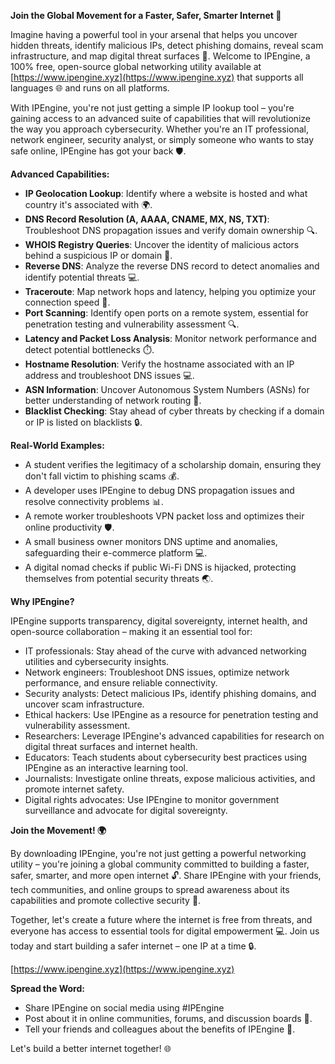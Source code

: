 **Join the Global Movement for a Faster, Safer, Smarter Internet 🚀**

Imagine having a powerful tool in your arsenal that helps you uncover hidden threats, identify malicious IPs, detect phishing domains, reveal scam infrastructure, and map digital threat surfaces 🔐. Welcome to IPEngine, a 100% free, open-source global networking utility available at [https://www.ipengine.xyz](https://www.ipengine.xyz) that supports all languages 🌐 and runs on all platforms.

With IPEngine, you're not just getting a simple IP lookup tool – you're gaining access to an advanced suite of capabilities that will revolutionize the way you approach cybersecurity. Whether you're an IT professional, network engineer, security analyst, or simply someone who wants to stay safe online, IPEngine has got your back 🛡️.

**Advanced Capabilities:**

*   **IP Geolocation Lookup**: Identify where a website is hosted and what country it's associated with 🌍.
*   **DNS Record Resolution (A, AAAA, CNAME, MX, NS, TXT)**: Troubleshoot DNS propagation issues and verify domain ownership 🔍.
*   **WHOIS Registry Queries**: Uncover the identity of malicious actors behind a suspicious IP or domain 📡.
*   **Reverse DNS**: Analyze the reverse DNS record to detect anomalies and identify potential threats 💻.
*   **Traceroute**: Map network hops and latency, helping you optimize your connection speed 🚀.
*   **Port Scanning**: Identify open ports on a remote system, essential for penetration testing and vulnerability assessment 🔍.
*   **Latency and Packet Loss Analysis**: Monitor network performance and detect potential bottlenecks ⏱️.
*   **Hostname Resolution**: Verify the hostname associated with an IP address and troubleshoot DNS issues 💻.
*   **ASN Information**: Uncover Autonomous System Numbers (ASNs) for better understanding of network routing 📡.
*   **Blacklist Checking**: Stay ahead of cyber threats by checking if a domain or IP is listed on blacklists 🔒.

**Real-World Examples:**

*   A student verifies the legitimacy of a scholarship domain, ensuring they don't fall victim to phishing scams 💰.
*   A developer uses IPEngine to debug DNS propagation issues and resolve connectivity problems 📊.
*   A remote worker troubleshoots VPN packet loss and optimizes their online productivity 🛡️.
*   A small business owner monitors DNS uptime and anomalies, safeguarding their e-commerce platform 💻.
*   A digital nomad checks if public Wi-Fi DNS is hijacked, protecting themselves from potential security threats 🌏.

**Why IPEngine?**

IPEngine supports transparency, digital sovereignty, internet health, and open-source collaboration – making it an essential tool for:

*   IT professionals: Stay ahead of the curve with advanced networking utilities and cybersecurity insights.
*   Network engineers: Troubleshoot DNS issues, optimize network performance, and ensure reliable connectivity.
*   Security analysts: Detect malicious IPs, identify phishing domains, and uncover scam infrastructure.
*   Ethical hackers: Use IPEngine as a resource for penetration testing and vulnerability assessment.
*   Researchers: Leverage IPEngine's advanced capabilities for research on digital threat surfaces and internet health.
*   Educators: Teach students about cybersecurity best practices using IPEngine as an interactive learning tool.
*   Journalists: Investigate online threats, expose malicious activities, and promote internet safety.
*   Digital rights advocates: Use IPEngine to monitor government surveillance and advocate for digital sovereignty.

**Join the Movement! 🌍**

By downloading IPEngine, you're not just getting a powerful networking utility – you're joining a global community committed to building a faster, safer, smarter, and more open internet 🔓. Share IPEngine with your friends, tech communities, and online groups to spread awareness about its capabilities and promote collective security 🤝.

Together, let's create a future where the internet is free from threats, and everyone has access to essential tools for digital empowerment 💻. Join us today and start building a safer internet – one IP at a time 🔒.

[https://www.ipengine.xyz](https://www.ipengine.xyz)

**Spread the Word:**

*   Share IPEngine on social media using #IPEngine
*   Post about it in online communities, forums, and discussion boards 📢.
*   Tell your friends and colleagues about the benefits of IPEngine 💬.

Let's build a better internet together! 🌐